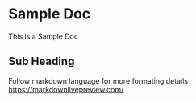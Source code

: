 # Sample Doc

This is a Sample Doc

## Sub Heading

Follow markdown language for more formating details
https://markdownlivepreview.com/ 
